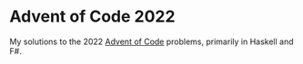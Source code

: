 # Advent of Code 2022
My solutions to the 2022 [Advent of Code](https://adventofcode.com/) problems, primarily in Haskell and F\#.